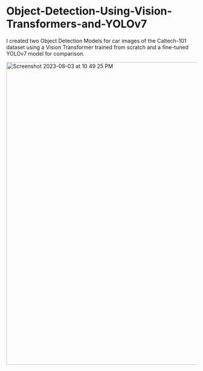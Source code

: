 # Object-Detection-Using-Vision-Transformers-and-YOLOv7
I created two Object Detection Models for car images of the Caltech-101 dataset using a Vision Transformer trained from scratch and a fine-tuned YOLOv7 model for comparison.


<img width="800" alt="Screenshot 2023-08-03 at 10 49 25 PM" src="https://github.com/Yash-Dharmadhikari/Object-Detection-Using-Vision-Transformers-and-YOLOv7/assets/83016213/cb494cb4-6c4d-4152-9845-e46c0ffb73da">
